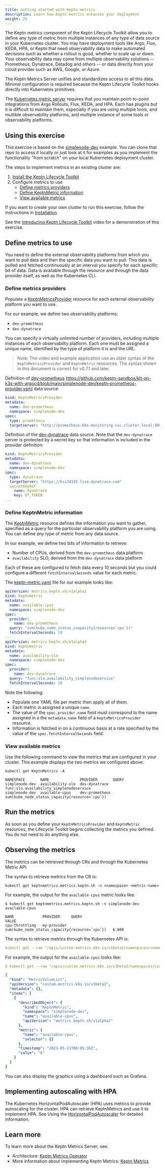 ```yaml
---
title: Getting started with Keptn metrics
description: Learn how Keptn metrics enhances your deployment
weight: 25
---
```


The Keptn metrics component of the Keptn Lifecycle Toolkit
allow you to define any type of metric
from multiple instances
of any type of data source in your Kubernetes cluster.
You may have deployment tools like Argo, Flux, KEDA, HPA, or Keptn
that need observability data to make automated decisions
such as whether a rollout is good, whether to scale up or down.
Your observability data may come
from multiple observability solutions --
Prometheus, Dynatrace, Datadog and others --
or data directly from your cloud provider such as AWS, Google, or Azure.

The Keptn Metrics Server unifies and standardizes access to all this data.
Minimal configuration is required
because the Keptn Lifecycle Toolkit hooks directly into Kubernetes primitives.

The
[Kubernetes metric server](https://github.com/kubernetes-sigs/metrics-server)
requires that you maintain point-to-point integrations
from Argo Rollouts, Flux, KEDA, and HPA.
Each has plugins but it is difficult to maintain them,
especially if you are using multiple tools,
and multible observability platforms,
and multiple instance of some tools or observability platforms.

## Using this exercise

This exercise is based on the
[simplenode-dev](https://github.com/keptn-sandbox/klt-on-k3s-with-argocd)
example.
You can clone that repo to access it locally
or just look at it for examples
as you implement the functionality "from scratch"
on your local Kubernetes deployment cluster.

The steps to implement metrics in an existing cluster are:

1. [Install the Keptn Lifecycle Toolkit](../../install/install.md)
1. Configure metrics to use
   - [Define metrics providers](#define-metrics-providers)
   - [Define KeptnMetric information](#define-keptnmetric-information)
   - [View available metrics](#view-available-metrics)

If you want to create your own cluster to run this exercise,
follow the instructions in [Installation](../../install).

See the
[Introducing Keptn Lifecycle Toolkit](https://youtu.be/449HAFYkUlY)
video for a demonstration of this exercise.

## Define metrics to use

You need to define the external observability platforms
from which you want to pull data
and then the specific data you want to pull.
This data is pulled and fetched continuously
at an interval you specify for each specific bit of data.
Data is available through the resource and through the data provider itself,
as well as the Kubernetes CLI.

### Define metrics providers

Populate a
[KeptnMetricsProvider](../../yaml-crd-ref/metricsprovider.md)
resource for each external observability platform you want to use.

For our example, we define two observability platforms:

- `dev-prometheus`
- `dev-dynatrace`

You can specify a virtually unlimited number of providers,
including multiple instances of each observability platform.
Each one must be assigned a unique name,
identified by the type of platform it is
and the URL.

> Note: The video and example application use an older syntax
  of the `KeptnMetricsProvider` and `KeptnMetric` resources.
  The syntax shown in this document is correct for v0.7.1 and later.

Definition of
[dev-prometheus](https://github.com/keptn-sandbox/klt-on-k3s-with-argocd/blob/main/simplenode-dev/keptn-prometheus-provider.yaml)
https://github.com/keptn-sandbox/klt-on-k3s-with-argocd/blob/main/simplenode-dev/keptn-prometheus-provider.yaml
data source:

```yaml
kind: KeptnMetricsProvider
metadata:
  name: dev-prometheus
  namespace: simplenode-dev
spec:
  type: prometheus
  targetserver: "http://prometheus-k8s-monitoring-svc.cluster.local:9090"
```

Definition of the
[dev-dynatrace](https://github.com/keptn-sandbox/klt-on-k3s-with-argocd/blob/main/simplenode-dev/dynatrace-provider.yaml.tmp)
data source.
Note that the `dev-dynatrace` server is protected by a secret key
so that information is included in the provider definition:

```yaml
kind: KeptnMetricsProvider
metadata:
  name: dev-dynatrace
  namespace: simplenode-dev
spec:
  type: dynatrace
  targetServer: "https://hci34192.live.dynatrace.com"
  secretKeyRef
    name: dynatrace
    key: DT_TOKEN
...
```

### Define KeptnMetric information

The [KeptnMetric](../../yaml-crd-ref/metric.md) resource
defines the information you want to gather,
specified as a query for the particular observability platform
you are using.
You can define any type of metric from any data source.

In our example, we define two bits of information to retrieve:

- Number of CPUs, derived from the `dev-prometheus` data platform
- `availability` SLO, derived from the `dev-dynatrace` data platform

Each of these are configured to fetch data every 10 seconds
but you could configure a different `fetchIntervalSeconds` value
for each metric.

The
[keptn-metric.yaml](https://github.com/keptn-sandbox/klt-on-k3s-with-argocd/blob/main/simplenode-dev/keptn-metric.yaml)
file for our example looks like:

```yaml
apiVersion: metrics.keptn.sh/v1alpha2
kind: Keptnmetric
metadata:
  name: available-cpus
  namespace: simplenode-dev
spec:
  provider:
    name: dev-prometheus
  query: "sum(kube_node_status_cvapacity{resources`cpu`})"
  fetchIntervalSeconds: 10
---
apiVersion: metrics.keptn.sh/v1alpha2
kind: Keptnmetric
metadata:
  name: availability-slo
  namespace: simplenode-dev
spec:
  provider:
    name: dev-dynatrace
  query: "func:slo.availability_simplenodeservice"
  fetchIntervalSeconds: 10
```

Note the following:

- Populate one YAML file per metric
  then apply all of them.
- Each metric is assigned a unique `name`.
- The value of the `spec.provider.name` field
  must correspond to the name assigned in a
  the `metadata.name` field of a `KeptnMetricsProvider` resource.
- Information is fetched in on a continuous basis
at a rate specified by the value of the `spec.fetchIntervalSeconds` field.

### View available metrics

Use the following command to view
the metrics that are configured in your cluster.
This example displays the two metrics we configured above:

```shell
kubectl get KeptnMetrics -A
```

```shell
NAMESPACE       NAME              PROVIDER       QUERY
simplenode-dev  availability-slo  dev-dynatrace  func:slo.availability_simplenodeservice
simplenode-dev  available-cpus    dev-prometheus sum(kube_node_status_capacity{resource=`cpu`})
```

## Run the metrics

As soon as you define your `KeptnMetricsProvider` and `KeptnMetric` resources,
the Lifecycle Toolkit begins collecting the metrics you defined.
You do not need to do anything else.

## Observing the metrics

The metrics can be retrieved
through CRs and through the Kubernetes Metric API.

The syntax to retrieve metrics from the CR is:

```shell
kubectl get keptnmetrics.metrics.keptn.sh -n <namespace> <metric-name>
```

For example, the output for the `available-cpus` metric looks like:

```shell
$ kubectl get keptnmetrics.metrics.keptn.sh -n simplenode-dev available-cpus

NAME             PROVIDER     QUERY                                           VALUE
cpu-throttling   my-provider  sum(kube_node_status_capacity{resource=`cpu`})   6.000
```

The syntax to retrieve metrics through the Kubernetes API  is:

```yaml
kubectl get --raw "/apis/custom.metrics.k8s.io/v1beta2/namespaces/<namespace>/keptnmetrics.metrics.sh/<metric-name>/<metric-name>"
```

For example, the output for the `available-cpus` looks like:

```yaml
$ kubectl get --raw "/apis/custom.metrics.k8s.io/v1beta2/namespaces/simplenode-dev/keptnmetrics.metrics.sh/available-cpus/available-cpus"

{
  "kind": "MetricValueList",
  "apiVersion": "custom.metrics.k8s.io/v1beta2",
  "metadata": {},
  "items": [
    {
      "describedObject": {
        "kind": "KeptnMetric",
        "namespace": "simplenode-dev",
        "name": "available-cpus",
        "apiVersion": "metrics.keptn.sh/v1alpha2"
      },
      "metric": {
        "name": "available-cpus",
        "selector": {}
      },
      "timestamp": "2023-05-11T08:05:36Z",
      "value": "6"
    }
  ]
}
```

You can also display the graphics using a dashboard such as Grafana.

## Implementing autoscaling with HPA

The Kubernetes HorizontalPodAutoscaler (HPA)
uses metrics to provide autoscaling for the cluster.
HPA can retrieve KeptnMetrics and use it to implement HPA.
See
Using the [HorizontalPodAutoscaler](../../implementing/evaluatemetrics.md/#using-the-horizontalpodautoscaler)
for detailed information.

## Learn more

To learn more about the Keptn Metrics Server, see:

- Architecture:
  [Keptn Metrics Operator](../../concepts/architecture/components/metrics-operator/)
- More information about implementing Keptn Metrics:
  [Keptn Metrics](../../implementing/evaluatemetrics.md/)
